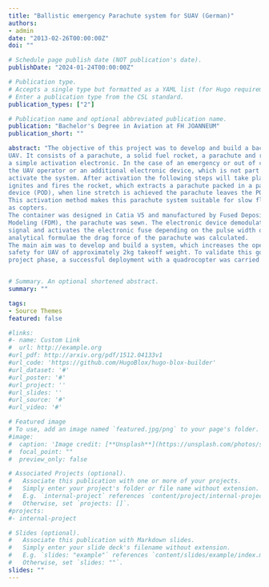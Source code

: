 ```yaml
---
title: "Ballistic emergency Parachute system for SUAV (German)"
authors:
- admin
date: "2013-02-26T00:00:00Z"
doi: ""

# Schedule page publish date (NOT publication's date).
publishDate: "2024-01-24T00:00:00Z"

# Publication type.
# Accepts a single type but formatted as a YAML list (for Hugo requirements).
# Enter a publication type from the CSL standard.
publication_types: ["2"]

# Publication name and optional abbreviated publication name.
publication: "Bachelor's Degree in Aviation at FH JOANNEUM"
publication_short: ""

abstract: "The objective of this project was to develop and build a backup safety system for small
UAV. It consists of a parachute, a solid fuel rocket, a parachute and rocket container and
a simple activation electronic. In the case of an emergency or out of control situation
the UAV operator or an additional electronic device, which is not part of this work, can 
activate the system. After activation the following steps will take place: an electronic fuse
ignites and fires the rocket, which extracts a parachute packed in a parachute opening
device (POD), when line stretch is achieved the parachute leaves the POD and opens.
This activation method makes this parachute system suitable for slow flying drones such
as copters.
The container was designed in Catia V5 and manufactured by Fused Deposition
Modeling (FDM), the parachute was sewn. The electronic device demodulates a PWM
signal and activates the electronic fuse depending on the pulse width of the signal. Via
analytical formulae the drag force of the parachute was calculated.
The main aim was to develop and build a system, which increases the operation
safety for UAV of approximately 2kg takeoff weight. To validate this goal, in the final
project phase, a successful deployment with a quadrocopter was carried out."


# Summary. An optional shortened abstract.
summary: ""

tags:
- Source Themes
featured: false

#links:
#- name: Custom Link
#  url: http://example.org
#url_pdf: http://arxiv.org/pdf/1512.04133v1
#url_code: 'https://github.com/HugoBlox/hugo-blox-builder'
#url_dataset: '#'
#url_poster: '#'
#url_project: ''
#url_slides: ''
#url_source: '#'
#url_video: '#'

# Featured image
# To use, add an image named `featured.jpg/png` to your page's folder. 
#image:
#  caption: 'Image credit: [**Unsplash**](https://unsplash.com/photos/s9CC2SKySJM)'
#  focal_point: ""
#  preview_only: false

# Associated Projects (optional).
#   Associate this publication with one or more of your projects.
#   Simply enter your project's folder or file name without extension.
#   E.g. `internal-project` references `content/project/internal-project/index.md`.
#   Otherwise, set `projects: []`.
#projects:
#- internal-project

# Slides (optional).
#   Associate this publication with Markdown slides.
#   Simply enter your slide deck's filename without extension.
#   E.g. `slides: "example"` references `content/slides/example/index.md`.
#   Otherwise, set `slides: ""`.
slides: ""
---
```




